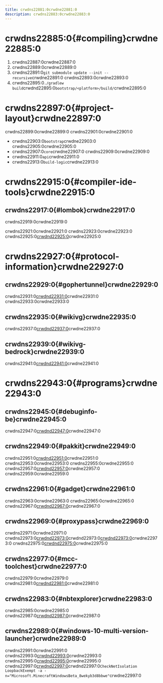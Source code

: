 ```yaml
---
title: crwdns22881:0crwdne22881:0
description: crwdns22883:0crwdne22883:0
---
```


# crwdns22885:0{#compiling}crwdne22885:0

1. crwdns22887:0crwdne22887:0
2. crwdns22889:0crwdne22889:0
3. crwdns22891:0`git submodule update --init --recursive`crwdne22891:0 crwdns22893:0crwdne22893:0
4. crwdns22895:0`./gradlew build`crwdnd22895:0`bootstrap/<platform>/build/`crwdne22895:0

# crwdns22897:0{#project-layout}crwdne22897:0

crwdns22899:0crwdne22899:0 crwdns22901:0crwdne22901:0

- crwdns22903:0`bootstrap`crwdne22903:0 crwdns22905:0crwdne22905:0
- crwdns22907:0`core`crwdne22907:0 crwdns22909:0crwdne22909:0
- crwdns22911:0`api`crwdne22911:0
- crwdns22913:0`build-logic`crwdne22913:0

# crwdns22915:0{#compiler-ide-tools}crwdne22915:0

## crwdns22917:0{#lombok}crwdne22917:0

crwdns22919:0crwdne22919:0

crwdns22921:0crwdne22921:0
crwdns22923:0crwdne22923:0 crwdns22925:0[crwdnd22925:0](https://projectlombok.org/setup/overview)crwdne22925:0

# crwdns22927:0{#protocol-information}crwdne22927:0

## crwdns22929:0{#gophertunnel}crwdne22929:0

crwdns22931:0[crwdnd22931:0](https://github.com/Sandertv/gophertunnel/tree/master/minecraft/protocol/packet)crwdne22931:0 crwdns22933:0crwdne22933:0

## crwdns22935:0{#wikivg}crwdne22935:0

crwdns22937:0[crwdnd22937:0](https://wiki.vg/Protocol)crwdne22937:0

## crwdns22939:0{#wikivg-bedrock}crwdne22939:0

crwdns22941:0[crwdnd22941:0](https://wiki.vg/Bedrock_Protocol)crwdne22941:0

# crwdns22943:0{#programs}crwdne22943:0

## crwdns22945:0{#debuginfo-be}crwdne22945:0

crwdns22947:0[crwdnd22947:0](https://github.com/Heath123/debuginfo-be)crwdne22947:0

## crwdns22949:0{#pakkit}crwdne22949:0

crwdns22951:0[crwdnd22951:0](https://github.com/Heath123/)crwdne22951:0 crwdns22953:0crwdne22953:0 crwdns22955:0crwdne22955:0 crwdns22957:0[crwdnd22957:0](https://github.com/Heath123/pakkit/releases/)crwdne22957:0 crwdns22959:0crwdne22959:0

## crwdns22961:0{#gadget}crwdne22961:0

crwdns22963:0crwdne22963:0 crwdns22965:0crwdne22965:0
crwdns22967:0[crwdnd22967:0](https://modrinth.com/mod/gadget)crwdne22967:0

## crwdns22969:0{#proxypass}crwdne22969:0

crwdns22971:0crwdne22971:0 crwdns22973:0[crwdnd22973:0](https://github.com/CloudburstMC/ProxyPass)crwdnd22973:0[crwdnd22973:0](https://www.minecraft.net/download/server/bedrock/)crwdne22973:0
crwdns22975:0[crwdnd22975:0](https://github.com/Kas-tle/ProxyPass/)crwdne22975:0

## crwdns22977:0{#mcc-toolchest}crwdne22977:0

crwdns22979:0crwdne22979:0 crwdns22981:0[crwdnd22981:0](https://mcctoolchest.weebly.com/)crwdne22981:0

## crwdns22983:0{#nbtexplorer}crwdne22983:0

crwdns22985:0crwdne22985:0 crwdns22987:0[crwdnd22987:0](https://github.com/jaquadro/NBTExplorer/releases)crwdne22987:0

## crwdns22989:0{#windows-10-multi-version-launcher}crwdne22989:0

crwdns22991:0crwdne22991:0 crwdns22993:0[crwdnd22993:0](https://github.com/MCMrARM/mc-w10-version-launcher/)crwdne22993:0
crwdns22995:0[crwdnd22995:0](https://foxynotail.com/software/mcbe-switcher)crwdne22995:0
crwdns22997:0[crwdnd22997:0](/wiki/geyser/fixing-unable-to-connect-to-world#windows-1011)crwdnd22997:0`CheckNetIsolation LoopbackExempt -a -n="Microsoft.MinecraftWindowsBeta_8wekyb3d8bbwe"`crwdne22997:0
